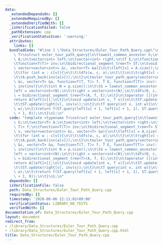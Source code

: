 ```yaml
---
data:
  _extendedDependsOn: []
  _extendedRequiredBy: []
  _extendedVerifiedWith: []
  _isVerificationFailed: false
  _pathExtension: cpp
  _verificationStatusIcon: ':warning:'
  attributes:
    links: []
  bundledCode: "#line 1 \"Data_Structures/Euler_Tour_Path_Query.cpp\"\ntemplate <typename\
    \ T>\nstruct euler_tour_path_query{\n\tlowest_common_ancestor G;\n\tvector<T>\
    \ A;\n\tvector<int> left;\n\tvector<int> right;\n\tT E;\n\tfunction<T(T, T)> f;\n\
    \tfunction<T(T)> inv;\n\tbidirectional_segment_tree<T> ST;\n\tvoid dfs(int v,\
    \ vector<vector<int>> &c, vector<T> &a){\n\t\tleft[v] = A.size();\n\t\tA.push_back(a[v]);\n\
    \t\tfor (int w : c[v]){\n\t\t\tdfs(w, c, a);\n\t\t}\n\t\tright[v] = A.size();\n\
    \t\tA.push_back(inv(a[v]));\n\t}\n\teuler_tour_path_query(vector<int> &p, vector<vector<int>>\
    \ &c, vector<T> &a, function<T(T, T)> f, T E, function<T(T)> inv): f(f), E(E),\
    \ inv(inv){\n\t\tint N = p.size();\n\t\tG = lowest_common_ancestor(p, c);\n\t\t\
    left = vector<int>(N);\n\t\tright = vector<int>(N);\n\t\tdfs(0, c, a);\n\t\tST\
    \ = bidirectional_segment_tree<T>(A, f, E);\n\t}\n\toperator [](int v){\n\t\t\
    return A[left[v]];\n\t}\n\tvoid update(int v, T x){\n\t\tST.update(left[v], x);\n\
    \t\tST.update(right[v], inv(x));\n\t}\n\tT query(int v, int w){\n\t\tint u = G.lca(v,\
    \ w);\n\t\treturn f(ST.query(left[u] + 1, left[v] + 1, 1), ST.query(left[u], left[w]\
    \ + 1, 0));\n\t}\n};\n"
  code: "template <typename T>\nstruct euler_tour_path_query{\n\tlowest_common_ancestor\
    \ G;\n\tvector<T> A;\n\tvector<int> left;\n\tvector<int> right;\n\tT E;\n\tfunction<T(T,\
    \ T)> f;\n\tfunction<T(T)> inv;\n\tbidirectional_segment_tree<T> ST;\n\tvoid dfs(int\
    \ v, vector<vector<int>> &c, vector<T> &a){\n\t\tleft[v] = A.size();\n\t\tA.push_back(a[v]);\n\
    \t\tfor (int w : c[v]){\n\t\t\tdfs(w, c, a);\n\t\t}\n\t\tright[v] = A.size();\n\
    \t\tA.push_back(inv(a[v]));\n\t}\n\teuler_tour_path_query(vector<int> &p, vector<vector<int>>\
    \ &c, vector<T> &a, function<T(T, T)> f, T E, function<T(T)> inv): f(f), E(E),\
    \ inv(inv){\n\t\tint N = p.size();\n\t\tG = lowest_common_ancestor(p, c);\n\t\t\
    left = vector<int>(N);\n\t\tright = vector<int>(N);\n\t\tdfs(0, c, a);\n\t\tST\
    \ = bidirectional_segment_tree<T>(A, f, E);\n\t}\n\toperator [](int v){\n\t\t\
    return A[left[v]];\n\t}\n\tvoid update(int v, T x){\n\t\tST.update(left[v], x);\n\
    \t\tST.update(right[v], inv(x));\n\t}\n\tT query(int v, int w){\n\t\tint u = G.lca(v,\
    \ w);\n\t\treturn f(ST.query(left[u] + 1, left[v] + 1, 1), ST.query(left[u], left[w]\
    \ + 1, 0));\n\t}\n};\n"
  dependsOn: []
  isVerificationFile: false
  path: Data_Structures/Euler_Tour_Path_Query.cpp
  requiredBy: []
  timestamp: '2020-06-06 22:11:02+09:00'
  verificationStatus: LIBRARY_NO_TESTS
  verifiedWith: []
documentation_of: Data_Structures/Euler_Tour_Path_Query.cpp
layout: document
redirect_from:
- /library/Data_Structures/Euler_Tour_Path_Query.cpp
- /library/Data_Structures/Euler_Tour_Path_Query.cpp.html
title: Data_Structures/Euler_Tour_Path_Query.cpp
---
```

